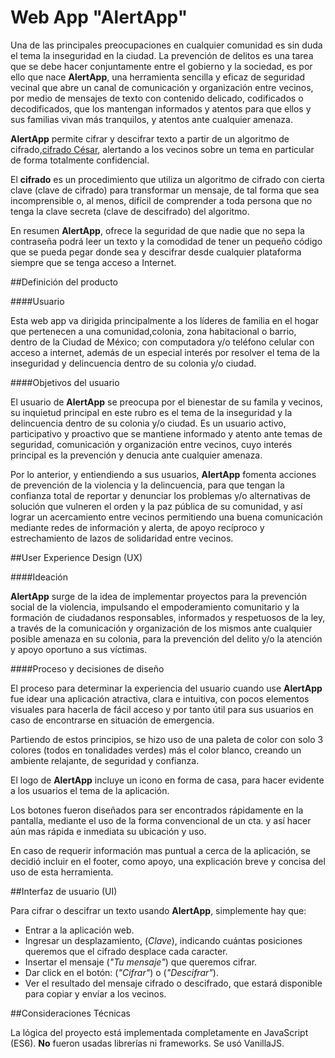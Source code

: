 # Web App "AlertApp"

Una de las principales preocupaciones en cualquier comunidad es sin duda el tema la inseguridad en la ciudad. La prevención de delitos es una tarea que se debe hacer conjuntamente entre el gobierno y la sociedad, es por ello que nace **AlertApp**, una herramienta sencilla y eficaz de seguridad vecinal que abre un canal de comunicación y organización entre vecinos, por medio de mensajes de texto con contenido delicado, codificados o decodificados, que los mantengan informados y atentos para que ellos y sus familias vivan más tranquilos, y atentos ante cualquier amenaza.

**AlertApp** permite cifrar y descifrar texto a partir de un algoritmo de cifrado,[cifrado César](https://en.wikipedia.org/wiki/Caesar_cipher), alertando a los vecinos sobre un tema en particular de forma totalmente confidencial.

El **cifrado** es un procedimiento que utiliza un algoritmo de cifrado con cierta clave (clave de cifrado) para transformar un mensaje, de tal forma que sea incomprensible o, al menos, difícil de comprender a toda persona que no tenga la clave secreta (clave de descifrado) del algoritmo. 

En resumen **AlertApp**, ofrece la seguridad de que nadie que no sepa la contraseña podrá leer un texto y la comodidad de tener un pequeño código que se pueda pegar donde sea y descifrar desde cualquier plataforma siempre que se tenga acceso a Internet.

##Definición del producto

####Usuario

Esta web app va dirigida principalmente a los líderes de familia en el hogar que pertenecen a una comunidad,colonia, zona habitacional o barrio, dentro de la Ciudad de México; con computadora y/o teléfono celular con acceso a internet, además de un especial interés por resolver el tema de la inseguridad y delincuencia dentro de su colonia y/o ciudad.

####Objetivos del usuario

El usuario de **AlertApp** se preocupa por el bienestar de su famila y vecinos, su inquietud principal en este rubro es el tema de la inseguridad y la delincuencia dentro de su colonia y/o ciudad. Es un usuario activo, participativo y proactivo que se mantiene informado y atento ante temas de seguridad, comunicación y organización entre vecinos, cuyo interés principal es la prevención y denucia ante cualquier amenaza.

Por lo anterior, y entiendiendo a sus usuarios, **AlertApp** fomenta acciones de prevención de la violencia y la delincuencia, para que tengan la confianza total de reportar y denunciar los problemas y/o alternativas de solución que vulneren el orden y la paz pública de su comunidad, y así lograr un acercamiento entre vecinos permitiendo una buena comunicación mediante redes de información y alerta, de apoyo recíproco y estrechamiento de lazos de solidaridad entre vecinos.

##User Experience Design (UX)

####Ideación

**AlertApp** surge de la idea de implementar proyectos para la prevención social de la violencia, impulsando el empoderamiento comunitario y la formación de ciudadanos responsables, informados y respetuosos de la ley, a través de la comunicación y organización de los mismos ante cualquier posible amenaza en su colonia, para la prevención del delito y/o la atención y apoyo oportuno a sus víctimas.
 
####Proceso y decisiones de diseño

El proceso para determinar la experiencia del usuario cuando use **AlertApp** fue idear una aplicación atractiva, clara e intuitiva, con pocos elementos visuales para hacerla de fácil acceso y por tanto útil para sus usuarios en caso de encontrarse en situación de emergencia. 

Partiendo de estos principios, se hizo uso de una paleta de color con solo 3 colores (todos en tonalidades verdes) más el color blanco, creando un ambiente relajante, de seguridad y confianza.

El logo de **AlertApp** incluye un icono en forma de casa, para hacer evidente a los usuarios el tema de la aplicación.

Los botones fueron diseñados para ser encontrados rápidamente en la pantalla, mediante el uso de la forma convencional de un cta. y así hacer aún mas rápida e inmediata su ubicación y uso. 

En caso de requerir información mas puntual a cerca de la aplicación, se decidió incluir en el footer, como apoyo, una explicación breve y concisa del uso de esta herramienta.

##Interfaz de usuario (UI)

Para cifrar o descifrar un texto usando **AlertApp**, simplemente hay que:

- Entrar a la aplicación web.
- Ingresar un desplazamiento, (_Clave_), indicando cuántas posiciones queremos que el cifrado desplace cada caracter. 
- Insertar el mensaje (_"Tu mensaje"_) que queremos cifrar. 
- Dar click en el botón: (_"Cifrar"_) o (_"Descifrar"_).
- Ver el resultado del mensaje cifrado o descifrado, que estará disponible para copiar y envíar a los vecinos.

##Consideraciones Técnicas

La lógica del proyecto está implementada completamente en JavaScript (ES6).
**No** fueron usadas librerías ni frameworks. Se usó VanillaJS.
